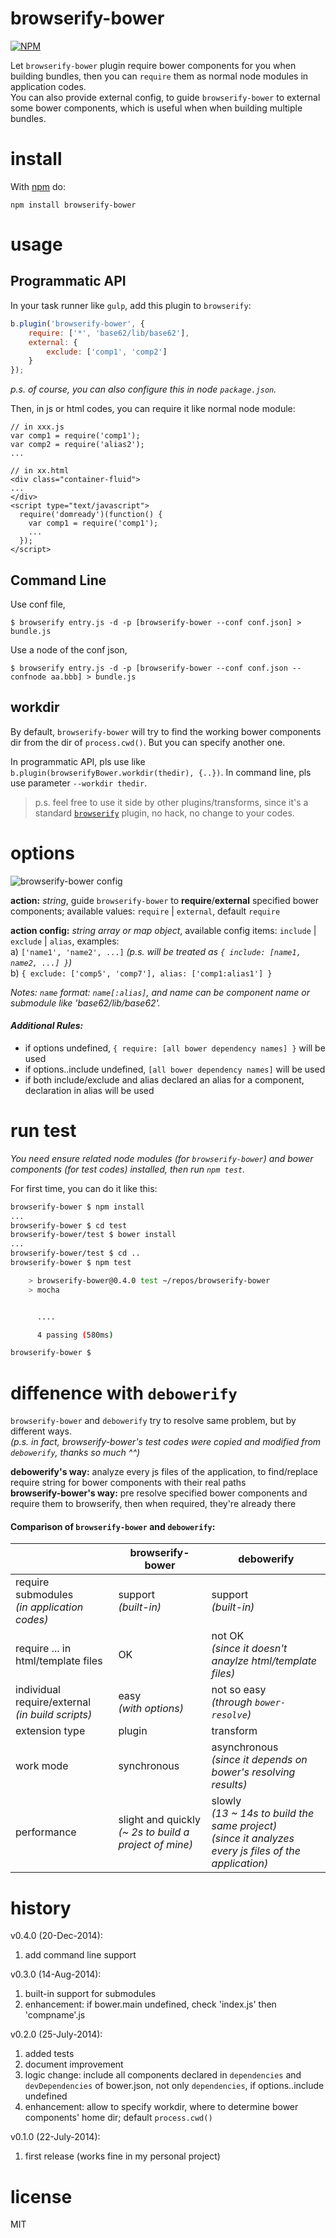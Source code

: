 browserify-bower
================

[![NPM](https://nodei.co/npm/browserify-bower.png)](https://nodei.co/npm/browserify-bower/)

Let `browserify-bower` plugin require bower components for you when building bundles, then you can `require` them as normal node modules in application codes.  
You can also provide external config, to guide `browserify-bower` to external some bower components, which is useful when when building multiple bundles.


# install

With [npm](https://npmjs.org) do:

```
npm install browserify-bower
```

# usage
## Programmatic API
In your task runner like `gulp`, add this plugin to `browserify`:
```javascript
b.plugin('browserify-bower', {
	require: ['*', 'base62/lib/base62'],
	external: {
		exclude: ['comp1', 'comp2']
	}
});
```
_p.s. of course, you can also configure this in node `package.json`._

Then, in js or html codes, you can require it like normal node module:
```
// in xxx.js
var comp1 = require('comp1');
var comp2 = require('alias2');
...

// in xx.html
<div class="container-fluid">
...
</div>
<script type="text/javascript">
  require('domready')(function() {
    var comp1 = require('comp1');
    ...
  });
</script>
```

## Command Line
Use conf file,
```shell
$ browserify entry.js -d -p [browserify-bower --conf conf.json] > bundle.js
```
Use a node of the conf json,
```shell
$ browserify entry.js -d -p [browserify-bower --conf conf.json --confnode aa.bbb] > bundle.js
```

## workdir
By default, `browserify-bower` will try to find the working bower components dir from the dir of `process.cwd()`. But you can specify another one.

In programmatic API, pls use like `b.plugin(browserifyBower.workdir(thedir), {..})`.
In command line, pls use parameter `--workdir thedir`.


> p.s. feel free to use it side by other plugins/transforms, since it's a standard [`browserify`](https://github.com/substack/node-browserify) plugin, no hack, no change to your codes.

# options
![browserify-bower config](https://raw.githubusercontent.com/tminglei/browserify-bower/master/doc/browserify-bower-config.png)

**action:** _string_, guide `browserify-bower` to **require**/**external** specified bower components; available values: `require` | `external`, default `require`  

**action config:** _string array or map object_, available config items: `include` | `exclude` | `alias`, examples:  
a) `['name1', 'name2', ...]` _(p.s. will be treated as `{ include: [name1, name2, ...] }`)_  
b) `{ exclude: ['comp5', 'comp7'], alias: ['comp1:alias1'] }`

_Notes: `name` format: `name[:alias]`, and name can be component name or submodule like 'base62/lib/base62'._

#### _Additional Rules:_
- if options undefined, `{ require: [all bower dependency names] }` will be used
- if options..include undefined, `[all bower dependency names]` will be used
- if both include/exclude and alias declared an alias for a component, declaration in alias will be used

# run test
_You need ensure related node modules (for `browserify-bower`) and bower components (for test codes) installed, then run `npm test`._

For first time, you can do it like this:
```sh
browserify-bower $ npm install
...
browserify-bower $ cd test
browserify-bower/test $ bower install
...
browserify-bower/test $ cd ..
browserify-bower $ npm test

	> browserify-bower@0.4.0 test ~/repos/browserify-bower
	> mocha


	  ....

	  4 passing (580ms)

browserify-bower $
```
# diffenence with `debowerify`
`browserify-bower` and `debowerify` try to resolve same problem, but by different ways.  
_(p.s. in fact, browserify-bower's test codes were copied and modified from `debowerify`, thanks so much ^^)_

**debowerify's way:** analyze every js files of the application, to find/replace require string for bower components with their real paths  
**browserify-bower's way:** pre resolve specified bower components and require them to browserify, then when required, they're already there

#### Comparison of `browserify-bower` and `debowerify`:  
|                             |   browserify-bower            |  debowerify                                    |
| --------------------------- | ----------------------------- | ---------------------------------------------- |
| require submodules <br> _(in application codes)_ | support <br> _(built-in)_ | support <br> _(built-in)_ |
| require ... in html/template files | OK               | not OK <br> _(since it doesn't anaylze html/template files)_ |
| individual require/external <br> _(in build scripts)_ | easy <br> _(with options)_ | not so easy <br> _(through `bower-resolve`)_ |
| extension type              | plugin                        | transform                                                           |
| work mode                   | synchronous                   | asynchronous <br> _(since it depends on bower's resolving results)_ |
| performance                 | slight and quickly <br> _(~ 2s to build a project of mine)_ | slowly <br> _(13 ~ 14s to build the same project)_ <br> _(since it analyzes every js files of the application)_ |


# history
v0.4.0 (20-Dec-2014):  
1) add command line support  

v0.3.0 (14-Aug-2014):  
1) built-in support for submodules  
2) enhancement: if bower.main undefined, check 'index.js' then 'compname'.js

v0.2.0 (25-July-2014):  
1) added tests  
2) document improvement  
3) logic change: include all components declared in `dependencies` and `devDependencies` of bower.json, not only `dependencies`, if options..include undefined  
4) enhancement: allow to specify workdir, where to determine bower components' home dir; default `process.cwd()`

v0.1.0 (22-July-2014):  
1) first release (works fine in my personal project)

# license

MIT
